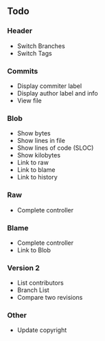 ## Todo

### Header

* Switch Branches
* Switch Tags

### Commits

* Display commiter label
* Display author label and info
* View file

### Blob

* Show bytes
* Show lines in file
* Show lines of code (SLOC)
* Show kilobytes
* Link to raw
* Link to blame
* Link to history

### Raw

* Complete controller

### Blame

* Complete controller
* Link to Blob

### Version 2

* List contributors
* Branch List
* Compare two revisions

### Other

* Update copyright
